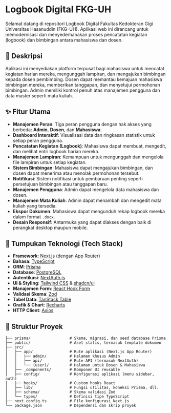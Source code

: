 # Logbook Digital FKG-UH

Selamat datang di repositori Logbook Digital Fakultas Kedokteran Gigi Universitas Hasanuddin (FKG-UH). Aplikasi web ini dirancang untuk memodernisasi dan menyederhanakan proses pencatatan kegiatan (logbook) dan bimbingan antara mahasiswa dan dosen.

## 📜 Deskripsi

Aplikasi ini menyediakan platform terpusat bagi mahasiswa untuk mencatat kegiatan harian mereka, mengunggah lampiran, dan mengajukan bimbingan kepada dosen pembimbing. Dosen dapat memantau kemajuan mahasiswa bimbingan mereka, memberikan tanggapan, dan menyetujui permohonan bimbingan. Admin memiliki kontrol penuh atas manajemen pengguna dan data master seperti mata kuliah.

## ✨ Fitur Utama

- **Manajemen Peran**: Tiga peran pengguna dengan hak akses yang berbeda: **Admin**, **Dosen**, dan **Mahasiswa**.
- **Dashboard Interaktif**: Visualisasi data dan ringkasan statistik untuk setiap peran pengguna.
- **Pencatatan Kegiatan (Logbook)**: Mahasiswa dapat membuat, mengedit, dan melihat entri logbook harian mereka.
- **Manajemen Lampiran**: Kemampuan untuk mengunggah dan mengelola file lampiran untuk setiap kegiatan.
- **Sistem Bimbingan**: Mahasiswa dapat mengajukan bimbingan, dan dosen dapat menerima atau menolak permohonan tersebut.
- **Notifikasi**: Sistem notifikasi untuk pembaruan penting seperti persetujuan bimbingan atau tanggapan baru.
- **Manajemen Pengguna**: Admin dapat mengelola data mahasiswa dan dosen.
- **Manajemen Mata Kuliah**: Admin dapat menambah dan mengedit mata kuliah yang tersedia.
- **Ekspor Dokumen**: Mahasiswa dapat mengunduh rekap logbook mereka dalam format `.docx`.
- **Desain Responsif**: Antarmuka yang dapat diakses dengan baik di perangkat desktop maupun mobile.

## 🚀 Tumpukan Teknologi (Tech Stack)

- **Framework**: [Next.js](https://nextjs.org/) (dengan App Router)
- **Bahasa**: [TypeScript](https://www.typescriptlang.org/)
- **ORM**: [Prisma](https://www.prisma.io/)
- **Database**: [PostgreSQL](https://www.postgresql.org/)
- **Autentikasi**: [NextAuth.js](https://next-auth.js.org/)
- **UI & Styling**: [Tailwind CSS](https://tailwindcss.com/) & [shadcn/ui](https://ui.shadcn.com/)
- **Manajemen Form**: [React Hook Form](https://react-hook-form.com/)
- **Validasi Skema**: [Zod](https://zod.dev/)
- **Tabel Data**: [TanStack Table](https://tanstack.com/table/v8)
- **Grafik & Chart**: [Recharts](https://recharts.org/)
- **HTTP Client**: [Axios](https://axios-http.com/)

## 📁 Struktur Proyek

```
├── prisma/                 # Skema, migrasi, dan seed database Prisma
├── public/                 # Aset statis, termasuk template dokumen
├── src/
│   ├── app/                # Rute aplikasi (Next.js App Router)
│   │   ├── admin/          # Halaman khusus Admin
│   │   ├── api/            # Rute API (termasuk NextAuth)
│   │   └── (user)/         # Halaman untuk Dosen & Mahasiswa
│   ├── _components/        # Komponen UI reusable
│   ├── config/             # Konfigurasi aplikasi (menu sidebar, auth)
│   ├── hooks/              # Custom hooks React
│   ├── lib/                # Fungsi utilitas, koneksi Prisma, dll.
│   ├── schema/             # Skema validasi Zod
│   └── types/              # Definisi tipe TypeScript
├── next.config.ts          # File konfigurasi Next.js
└── package.json            # Dependensi dan skrip proyek
```
